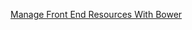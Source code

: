 [Manage Front End Resources With Bower](https://scotch.io/tutorials/manage-front-end-resources-with-bower)